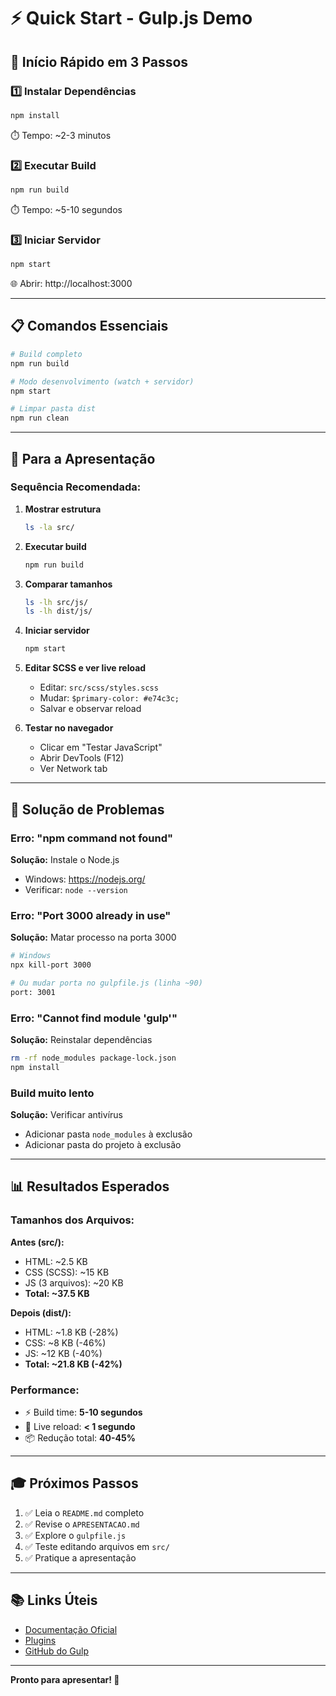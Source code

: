# ⚡ Quick Start - Gulp.js Demo

## 🚀 Início Rápido em 3 Passos

### 1️⃣ Instalar Dependências

```bash
npm install
```

⏱️ Tempo: ~2-3 minutos

### 2️⃣ Executar Build

```bash
npm run build
```

⏱️ Tempo: ~5-10 segundos

### 3️⃣ Iniciar Servidor

```bash
npm start
```

🌐 Abrir: http://localhost:3000

---

## 📋 Comandos Essenciais

```bash
# Build completo
npm run build

# Modo desenvolvimento (watch + servidor)
npm start

# Limpar pasta dist
npm run clean
```

---

## 🎯 Para a Apresentação

### Sequência Recomendada:

1. **Mostrar estrutura**

   ```bash
   ls -la src/
   ```

2. **Executar build**

   ```bash
   npm run build
   ```

3. **Comparar tamanhos**

   ```bash
   ls -lh src/js/
   ls -lh dist/js/
   ```

4. **Iniciar servidor**

   ```bash
   npm start
   ```

5. **Editar SCSS e ver live reload**

   - Editar: `src/scss/styles.scss`
   - Mudar: `$primary-color: #e74c3c;`
   - Salvar e observar reload

6. **Testar no navegador**
   - Clicar em "Testar JavaScript"
   - Abrir DevTools (F12)
   - Ver Network tab

---

## 🐛 Solução de Problemas

### Erro: "npm command not found"

**Solução:** Instale o Node.js

- Windows: https://nodejs.org/
- Verificar: `node --version`

### Erro: "Port 3000 already in use"

**Solução:** Matar processo na porta 3000

```bash
# Windows
npx kill-port 3000

# Ou mudar porta no gulpfile.js (linha ~90)
port: 3001
```

### Erro: "Cannot find module 'gulp'"

**Solução:** Reinstalar dependências

```bash
rm -rf node_modules package-lock.json
npm install
```

### Build muito lento

**Solução:** Verificar antivírus

- Adicionar pasta `node_modules` à exclusão
- Adicionar pasta do projeto à exclusão

---

## 📊 Resultados Esperados

### Tamanhos dos Arquivos:

**Antes (src/):**

- HTML: ~2.5 KB
- CSS (SCSS): ~15 KB
- JS (3 arquivos): ~20 KB
- **Total: ~37.5 KB**

**Depois (dist/):**

- HTML: ~1.8 KB (-28%)
- CSS: ~8 KB (-46%)
- JS: ~12 KB (-40%)
- **Total: ~21.8 KB (-42%)**

### Performance:

- ⚡ Build time: **5-10 segundos**
- 🔄 Live reload: **< 1 segundo**
- 📦 Redução total: **40-45%**

---

## 🎓 Próximos Passos

1. ✅ Leia o `README.md` completo
2. ✅ Revise o `APRESENTACAO.md`
3. ✅ Explore o `gulpfile.js`
4. ✅ Teste editando arquivos em `src/`
5. ✅ Pratique a apresentação

---

## 📚 Links Úteis

- [Documentação Oficial](https://gulpjs.com/)
- [Plugins](https://gulpjs.com/plugins/)
- [GitHub do Gulp](https://github.com/gulpjs/gulp)

---

**Pronto para apresentar! 🎤**

